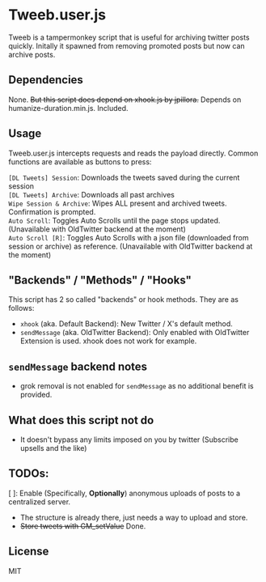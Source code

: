 # Tweeb.user.js

Tweeb is a tampermonkey script that is useful for archiving twitter posts quickly. Initally it spawned from removing promoted posts but now can archive posts.

## Dependencies

None. ~~But this script does depend on xhook.js by jpillora.~~ Depends on humanize-duration.min.js. Included.

## Usage

Tweeb.user.js intercepts requests and reads the payload directly. Common functions are available as buttons to press:

`[DL Tweets] Session`: Downloads the tweets saved during the current session  
`[DL Tweets] Archive`: Downloads all past archives  
`Wipe Session & Archive`: Wipes ALL present and archived tweets. Confirmation is prompted.  
`Auto Scroll`: Toggles Auto Scrolls until the page stops updated. (Unavailable with OldTwitter backend at the moment)  
`Auto Scroll [R]`: Toggles Auto Scrolls with a json file (downloaded from session or archive) as reference. (Unavailable with OldTwitter backend at the moment)  

## "Backends" / "Methods" / "Hooks"

This script has 2 so called "backends" or hook methods. They are as follows:

- `xhook` (aka. Default Backend): New Twitter / X's default method.
- `sendMessage` (aka. OldTwitter Backend): Only enabled with OldTwitter Extension is used. xhook does not work for example.

## `sendMessage` backend notes

- grok removal is not enabled for `sendMessage` as no additional benefit is provided. 

## What does this script not do

- It doesn't bypass any limits imposed on you by twitter (Subscribe upsells and the like)

## TODOs:

[ ]: Enable (Specifically, **Optionally**) anonymous uploads of posts to a centralized server.
  - The structure is already there, just needs a way to upload and store.  
- ~~Store tweets with GM_setValue~~ Done.

## License

MIT

